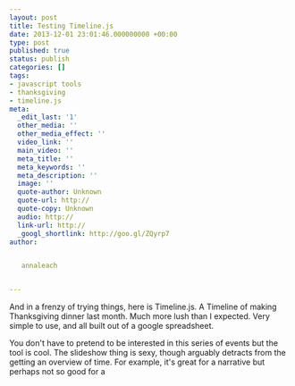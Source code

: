 ```yaml
---
layout: post
title: Testing Timeline.js
date: 2013-12-01 23:01:46.000000000 +00:00
type: post
published: true
status: publish
categories: []
tags:
- javascript tools
- thanksgiving
- timeline.js
meta:
  _edit_last: '1'
  other_media: ''
  other_media_effect: ''
  video_link: ''
  main_video: ''
  meta_title: ''
  meta_keywords: ''
  meta_description: ''
  image: ''
  quote-author: Unknown
  quote-url: http://
  quote-copy: Unknown
  audio: http://
  link-url: http://
  _googl_shortlink: http://goo.gl/ZQyrp7
author:


   annaleach


---
```


And in a frenzy of trying things, here is Timeline.js. A Timeline of 
making Thanksgiving dinner last month. Much more lush than I expected. 
Very simple to use, and all built out of a google spreadsheet. 


You don't have to pretend to be interested in this series of events but 
the tool is cool. The slideshow thing is sexy, though arguably detracts 
from the getting an overview of time. For example, it's great for a 
narrative but perhaps not so good for a 
